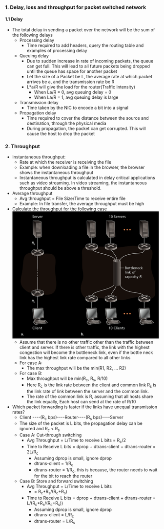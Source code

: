 ### 1. Delay, loss and throughput for packet switched network
#### 1.1 Delay
- The total delay in sending a packet over the network will be the sum of the following delays
	- Processing delay
		- Time required to add headers, query the routing table and examples of processing delay
	- Queuing delay
		- Due to sudden increase in rate of incoming packets, the queue can get full. This will lead to all future packets being dropped until the queue has space for another packet 
		- Let the size of a Packet be L, the average rate at which packet arrives be a, and the transmission rate be R
		- L\*a/R will give the load for the router(Traffic Intensity)
			- When La/R = 0, avg queuing delay = 0
			- When La/R = 1, avg queuing delay is large
	- Transmission delay
		- Time taken by the NIC to encode a bit into a signal
	- Propagation delay
		- Time required to cover the distance between the source and destination, through the physical media 
		- During propagation, the packet can get corrupted. This will cause the host to drop the packet 

### 2. Throughput
- Instantaneous throughput: 
	- Rate at which the receiver is receiving the file
	- Example: when downloading a file in the browser, the browser shows the instantaneous throughput
	- Instantaneous throughput is calculated in delay critical applications such as video streaming. In video streaming, the instantaneous throughput should be above a threshold.
- Average throughput
	- Avg throughput = File Size/Time to receive entire file
	- Example: In file transfer, the average throughput must be high
- Calculate the throughput for the following case ![](./Attachments/acn_throughput_example.png)
	- Assume that there is no other traffic other than the traffic between client and server. If there is other traffic, the link with the highest congestion will become the bottleneck link, even if the bottle neck link has the highest link rate compared to all other links
	- For case A: 
		- The max throughput will be the min(R1, R2, ... R2)
	- For case B: 
		- Max throughput will be min(R<sub>c</sub>, R<sub>s</sub>, R/10)
		- Here R<sub>c</sub> is the link rate between the client and common link R<sub>s</sub> is the link rate of link between the server and the common link. 
		- The rate of the common link is R, assuming that all hosts share the link equally, Each host can send at the rate of R/10
- Which packet forwarding is faster if the links have unequal transmission rates?
	- Client ----(R<sub>c</sub> bps)----Router----(R<sub>s</sub> bps)----Server
	- The size of the packet is L bits, the propagation delay can be ignored and R<sub>c</sub> < R<sub>s</sub>
	- Case A: Cut-through switching
		- Avg Throughput = L/Time to receive L bits = R<sub>c</sub>/2 
		- Time to Receive L bits = dprop + dtrans-client + dtrans-router = 2L/R<sub>c</sub>
			- Assuming dprop is small, ignore dprop
			- dtrans-client = 1/R<sub>c</sub>
			- dtrans-router = 1/R<sub>c</sub>, this is because, the router needs to wait for the bit to reach the router
	- Case B: Store and forward switching
		- Avg Throughput = L/Time to receive L bits 
			- = R<sub>c</sub>\*R<sub>s</sub>/(R<sub>c</sub>\+R<sub>s</sub>)
		- Time to Receive L bits = dprop + dtrans-client + dtrans-router = L/(R<sub>c</sub>\*R<sub>s</sub>/(R<sub>c</sub>\+R<sub>s</sub>))
			- Assuming dprop is small, ignore dprop
			- dtrans-client = L/R<sub>c</sub>
			- dtrans-router = L/R<sub>s</sub>
	